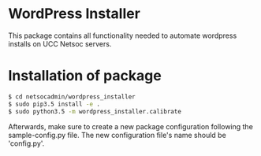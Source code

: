 # WordPress Installer

This package contains all functionality needed to automate wordpress installs on UCC Netsoc servers.

# Installation of package
```sh
$ cd netsocadmin/wordpress_installer
$ sudo pip3.5 install -e .
$ sudo python3.5 -m wordpress_installer.calibrate
```

Afterwards, make sure to create a new package configuration following the sample-config.py file. The new configuration file's name should be 'config.py'.